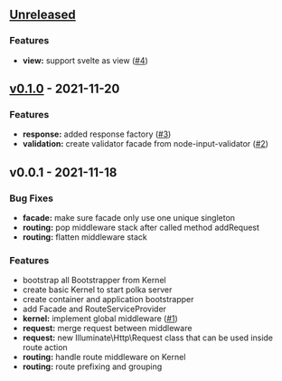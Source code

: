 <a name="unreleased"></a>
## [Unreleased]

### Features
- **view:** support svelte as view ([#4](https://github.com/kodepintar/laranode/issues/4))


<a name="v0.1.0"></a>
## [v0.1.0] - 2021-11-20
### Features
- **response:** added response factory ([#3](https://github.com/kodepintar/laranode/issues/3))
- **validation:** create validator facade from node-input-validator ([#2](https://github.com/kodepintar/laranode/issues/2))


<a name="v0.0.1"></a>
## v0.0.1 - 2021-11-18
### Bug Fixes
- **facade:** make sure facade only use one unique singleton
- **routing:** pop middleware stack after called method addRequest
- **routing:** flatten middleware stack

### Features
- bootstrap all Bootstrapper from Kernel
- create basic Kernel to start polka server
- create container and application bootstrapper
- add Facade and RouteServiceProvider
- **kernel:** implement global middleware ([#1](https://github.com/kodepintar/laranode/issues/1))
- **request:** merge request between middleware
- **request:** new Illuminate\Http\Request class that can be used inside route action
- **routing:** handle route middleware on Kernel
- **routing:** route prefixing and grouping


[Unreleased]: https://github.com/kodepintar/laranode/compare/v0.1.0...HEAD
[v0.1.0]: https://github.com/kodepintar/laranode/compare/v0.0.1...v0.1.0
